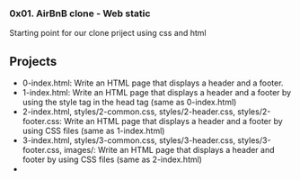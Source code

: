 ### 0x01. AirBnB clone - Web static
Starting point for our clone priject using css and html

## Projects
- 0-index.html: Write an HTML page that displays a header and a footer.
- 1-index.html: Write an HTML page that displays a header and a footer by using the style tag in the head tag (same as 0-index.html)
- 2-index.html, styles/2-common.css, styles/2-header.css, styles/2-footer.css: Write an HTML page that displays a header and a footer by using CSS files (same as 1-index.html)
- 3-index.html, styles/3-common.css, styles/3-header.css, styles/3-footer.css, images/: Write an HTML page that displays a header and footer by using CSS files (same as 2-index.html)
- 